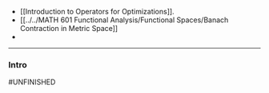 - [[Introduction to Operators for Optimizations]]. 
- [[../../MATH 601 Functional Analysis/Functional Spaces/Banach Contraction in Metric Space]]
- 

---
### **Intro**



#UNFINISHED



